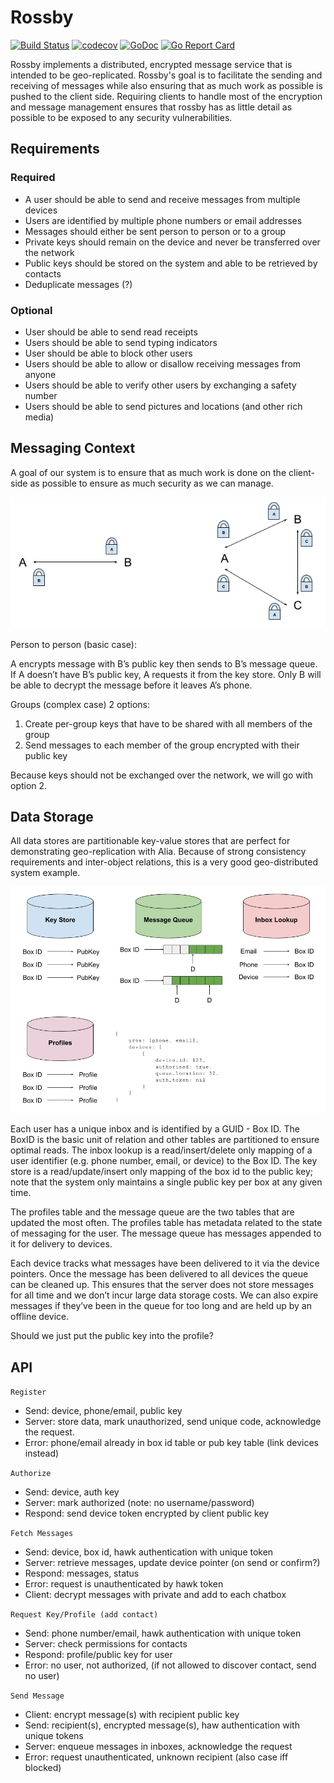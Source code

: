 # Rossby

[![Build Status](https://travis-ci.com/kansaslabs/rossby.svg?branch=master)](https://travis-ci.com/kansaslabs/rossby)
[![codecov](https://codecov.io/gh/kansaslabs/rossby/branch/master/graph/badge.svg)](https://codecov.io/gh/kansaslabs/rossby)
[![GoDoc](https://godoc.org/github.com/kansaslabs/rossby?status.svg)](https://godoc.org/github.com/kansaslabs/rossby)
[![Go Report Card](https://goreportcard.com/badge/github.com/kansaslabs/rossby)](https://goreportcard.com/report/github.com/kansaslabs/rossby)

Rossby implements a distributed, encrypted message service that is intended to
be geo-replicated. Rossby's goal is to facilitate the sending and receiving of messages
while also ensuring that as much work as possible is pushed to the client side.
Requiring clients to handle most of the encryption and message management ensures that
rossby has as little detail as possible to be exposed to any security vulnerabilities.

## Requirements

### Required

- A user should be able to send and receive messages from multiple devices
- Users are identified by multiple phone numbers or email addresses
- Messages should either be sent person to person or to a group
- Private keys should remain on the device and never be transferred over the network
- Public keys should be stored on the system and able to be retrieved by contacts
- Deduplicate messages (?)

### Optional

- User should be able to send read receipts
- Users should be able to send typing indicators
- User should be able to block other users
- Users should be able to allow or disallow receiving messages from anyone
- Users should be able to verify other users by exchanging a safety number
- Users should be able to send pictures and locations (and other rich media)

## Messaging Context

A goal of our system is to ensure that as much work is done on the client-side as possible to ensure as much security as we can manage.

![Messaging Context](fixtures/message_encryption.png)

Person to person (basic case):

A encrypts message with B’s public key then sends to B’s message queue. If A doesn’t have B’s public key, A requests it from the key store. Only B will be able to decrypt the message before it leaves A’s phone.

Groups (complex case) 2 options:

1. Create per-group keys that have to be shared with all members of the group
2. Send messages to each member of the group encrypted with their public key

Because keys should not be exchanged over the network, we will go with option 2.

## Data Storage

All data stores are partitionable key-value stores that are perfect for demonstrating geo-replication with Alia. Because of strong consistency requirements and inter-object relations, this is a very good geo-distributed system example.

![Data Storage](fixtures/data_stores.png)

Each user has a unique inbox and is identified by a GUID - Box ID. The BoxID is the basic unit of relation and other tables are partitioned to ensure optimal reads. The inbox lookup is a read/insert/delete only mapping of a user identifier (e.g. phone number, email, or device) to the Box ID. The key store is a read/update/insert only mapping of the box id to the public key; note that the system only maintains a single public key per box at any given time.

The profiles table and the message queue are the two tables that are updated the most often. The profiles table has metadata related to the state of messaging for the user. The message queue has messages appended to it for delivery to devices.

Each device tracks what messages have been delivered to it via the device pointers. Once the message has been delivered to all devices the queue can be cleaned up. This ensures that the server does not store messages for all time and we don’t incur large data storage costs. We can also expire messages if they’ve been in the queue for too long and are held up by an offline device.

Should we just put the public key into the profile?

## API

`Register`

- Send: device, phone/email, public key
- Server: store data, mark unauthorized, send unique code, acknowledge the request.
- Error: phone/email already in box id table or pub key table (link devices instead)

`Authorize`

- Send: device, auth key
- Server: mark authorized (note: no username/password)
- Respond: send device token encrypted by client public key

`Fetch Messages`

- Send: device, box id, hawk authentication with unique token
- Server: retrieve messages, update device pointer (on send or confirm?)
- Respond: messages, status
- Error: request is unauthenticated by hawk token
- Client: decrypt messages with private and add to each chatbox

`Request Key/Profile (add contact)`

- Send: phone number/email, hawk authentication with unique token
- Server: check permissions for contacts
- Respond: profile/public key for user
- Error: no user, not authorized, (if not allowed to discover contact, send no user)

`Send Message`

- Client: encrypt message(s) with recipient public key
- Send: recipient(s), encrypted message(s), haw authentication with unique tokens
- Server: enqueue messages in inboxes, acknowledge the request
- Error: request unauthenticated, unknown recipient (also case iff blocked)
